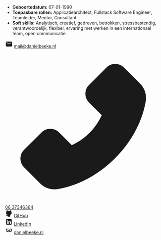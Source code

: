 -   **Geboortedatum:** 07-01-1990
-   **Toepasbare rollen:** Applicatiearchitect, Fullstack Software Engineer, Teamleider, Mentor, Consultant
-   **Soft skills:** Analytisch, creatief, gedreven, betrokken, stressbestendig, verantwoordelijk, flexibel, ervaring met werken in een internationaal team, open communicatie


<svg xmlns="http://www.w3.org/2000/svg" width="24" height="24" viewBox="0 0 24 24"><path fill="currentColor" d="M4 20q-.825 0-1.412-.587T2 18V6q0-.825.588-1.412T4 4h16q.825 0 1.413.588T22 6v12q0 .825-.587 1.413T20 20H4Zm8-7l8-5V6l-8 5l-8-5v2l8 5Z"/></svg> [mail@danielbeeke.nl](mailto://mail@danielbeeke.nl)<br />
<svg xmlns="http://www.w3.org/2000/svg" width="1024" height="1024" viewBox="0 0 1024 1024"><path fill="currentColor" d="M885.6 230.2L779.1 123.8a80.83 80.83 0 0 0-57.3-23.8c-21.7 0-42.1 8.5-57.4 23.8L549.8 238.4a80.83 80.83 0 0 0-23.8 57.3c0 21.7 8.5 42.1 23.8 57.4l83.8 83.8A393.82 393.82 0 0 1 553.1 553A395.34 395.34 0 0 1 437 633.8L353.2 550a80.83 80.83 0 0 0-57.3-23.8c-21.7 0-42.1 8.5-57.4 23.8L123.8 664.5a80.89 80.89 0 0 0-23.8 57.4c0 21.7 8.5 42.1 23.8 57.4l106.3 106.3c24.4 24.5 58.1 38.4 92.7 38.4c7.3 0 14.3-.6 21.2-1.8c134.8-22.2 268.5-93.9 376.4-201.7C828.2 612.8 899.8 479.2 922.3 344c6.8-41.3-6.9-83.8-36.7-113.8z"/></svg> [06 37346364](tel://0031637346364)<br />
<svg xmlns="http://www.w3.org/2000/svg" width="24" height="24" viewBox="0 0 24 24"><g fill="none"><path d="M24 0v24H0V0h24ZM12.593 23.258l-.011.002l-.071.035l-.02.004l-.014-.004l-.071-.035c-.01-.004-.019-.001-.024.005l-.004.01l-.017.428l.005.02l.01.013l.104.074l.015.004l.012-.004l.104-.074l.012-.016l.004-.017l-.017-.427c-.002-.01-.009-.017-.017-.018Zm.265-.113l-.013.002l-.185.093l-.01.01l-.003.011l.018.43l.005.012l.008.007l.201.093c.012.004.023 0 .029-.008l.004-.014l-.034-.614c-.003-.012-.01-.02-.02-.022Zm-.715.002a.023.023 0 0 0-.027.006l-.006.014l-.034.614c0 .012.007.02.017.024l.015-.002l.201-.093l.01-.008l.004-.011l.017-.43l-.003-.012l-.01-.01l-.184-.092Z"/><path fill="currentColor" d="M7.024 2.31a9.08 9.08 0 0 1 2.125 1.046A11.432 11.432 0 0 1 12 3c.993 0 1.951.124 2.849.355a9.08 9.08 0 0 1 2.124-1.045c.697-.237 1.69-.621 2.28.032c.4.444.5 1.188.571 1.756c.08.634.099 1.46-.111 2.28C20.516 7.415 21 8.652 21 10c0 2.042-1.106 3.815-2.743 5.043a9.456 9.456 0 0 1-2.59 1.356c.214.49.333 1.032.333 1.601v3a1 1 0 0 1-1 1H9a1 1 0 0 1-1-1v-.991c-.955.117-1.756.013-2.437-.276c-.712-.302-1.208-.77-1.581-1.218c-.354-.424-.74-1.38-1.298-1.566a1 1 0 0 1 .632-1.898c.666.222 1.1.702 1.397 1.088c.48.62.87 1.43 1.63 1.753c.313.133.772.22 1.49.122L8 17.98a3.986 3.986 0 0 1 .333-1.581a9.455 9.455 0 0 1-2.59-1.356C4.106 13.815 3 12.043 3 10c0-1.346.483-2.582 1.284-3.618c-.21-.82-.192-1.648-.112-2.283l.005-.038c.073-.582.158-1.267.566-1.719c.59-.653 1.584-.268 2.28-.031Z"/></g></svg> [GitHub](https://github.com/danielbeeke/)<br />
<svg xmlns="http://www.w3.org/2000/svg" width="24" height="24" viewBox="0 0 24 24"><path fill="currentColor" d="M19 3a2 2 0 0 1 2 2v14a2 2 0 0 1-2 2H5a2 2 0 0 1-2-2V5a2 2 0 0 1 2-2h14m-.5 15.5v-5.3a3.26 3.26 0 0 0-3.26-3.26c-.85 0-1.84.52-2.32 1.3v-1.11h-2.79v8.37h2.79v-4.93c0-.77.62-1.4 1.39-1.4a1.4 1.4 0 0 1 1.4 1.4v4.93h2.79M6.88 8.56a1.68 1.68 0 0 0 1.68-1.68c0-.93-.75-1.69-1.68-1.69a1.69 1.69 0 0 0-1.69 1.69c0 .93.76 1.68 1.69 1.68m1.39 9.94v-8.37H5.5v8.37h2.77Z"/></svg> [LinkedIn](https://www.linkedin.com/in/danielbeeke/)<br />
<svg xmlns="http://www.w3.org/2000/svg" width="24" height="24" viewBox="0 0 24 24"><path fill="currentColor" d="M11 17H7q-2.075 0-3.537-1.463T2 12q0-2.075 1.463-3.537T7 7h4v2H7q-1.25 0-2.125.875T4 12q0 1.25.875 2.125T7 15h4v2Zm-3-4v-2h8v2H8Zm5 4v-2h4q1.25 0 2.125-.875T20 12q0-1.25-.875-2.125T17 9h-4V7h4q2.075 0 3.538 1.463T22 12q0 2.075-1.463 3.538T17 17h-4Z"/></svg> [danielbeeke.nl](https://danielbeeke.nl/)
